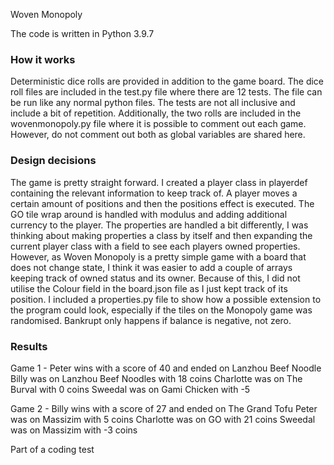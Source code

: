 Woven Monopoly

The code is written in Python 3.9.7
### How it works
Deterministic dice rolls are provided in addition to the game board. The dice roll files are included in the test.py file where there are 12 tests. The file can be run like any normal python files. The tests are not all inclusive and include a bit of repetition. Additionally, the two rolls are included in the wovenmonopoly.py file where it is possible to comment out each game. However, do not comment out both as global variables are shared here.


### Design decisions
The game is pretty straight forward. I created a player class in playerdef containing the relevant information to keep track of. A player moves a certain amount of positions and then the positions effect is executed. The GO tile wrap around is handled with modulus and adding additional currency to the player. 
The properties are handled a bit differently, I was thinking about making properties a class by itself and then expanding the current player class with a field to see each players owned properties. However, as Woven Monopoly is a pretty simple game with a board that does not change state, I think it was easier to add a couple of arrays keeping track of owned status and its owner. Because of this, I did not utilise the Colour field in the board.json file as I just kept track of its position. I included a properties.py file to show how a possible extension to the program could look, especially if the tiles on the Monopoly game was randomised.
Bankrupt only happens if balance is negative, not zero.


### Results
Game 1 - 
Peter wins with a score of 40 and ended on Lanzhou Beef Noodle
Billy was on Lanzhou Beef Noodles with 18 coins
Charlotte was on The Burval with 0 coins
Sweedal was on Gami Chicken with -5

Game 2 -
Billy wins with a score of 27 and ended on The Grand Tofu
Peter was on Massizim with 5 coins
Charlotte was on GO with 21 coins
Sweedal was on Massizim with -3 coins

Part of a coding test
